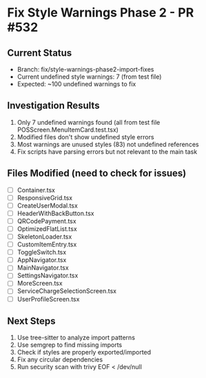 # Fix Style Warnings Phase 2 - PR #532

## Current Status
- Branch: fix/style-warnings-phase2-import-fixes
- Current undefined style warnings: 7 (from test file)
- Expected: ~100 undefined warnings to fix

## Investigation Results
1. Only 7 undefined warnings found (all from test file POSScreen.MenuItemCard.test.tsx)
2. Modified files don't show undefined style errors
3. Most warnings are unused styles (83) not undefined references
4. Fix scripts have parsing errors but not relevant to the main task

## Files Modified (need to check for issues)
- [ ] Container.tsx
- [ ] ResponsiveGrid.tsx  
- [ ] CreateUserModal.tsx
- [ ] HeaderWithBackButton.tsx
- [ ] QRCodePayment.tsx
- [ ] OptimizedFlatList.tsx
- [ ] SkeletonLoader.tsx
- [ ] CustomItemEntry.tsx
- [ ] ToggleSwitch.tsx
- [ ] AppNavigator.tsx
- [ ] MainNavigator.tsx
- [ ] SettingsNavigator.tsx
- [ ] MoreScreen.tsx
- [ ] ServiceChargeSelectionScreen.tsx
- [ ] UserProfileScreen.tsx

## Next Steps
1. Use tree-sitter to analyze import patterns
2. Use semgrep to find missing imports
3. Check if styles are properly exported/imported
4. Fix any circular dependencies
5. Run security scan with trivy
EOF < /dev/null